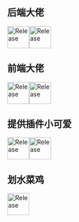 ## 后端大佬

<a href="https://github.com/ZiYuMis"><img alt="Release" src="https://avatars2.githubusercontent.com/u/33992514?s=400&v=4"  width="50"></a><a href="https://github.com/TrojanAZhen"><img alt="Release" src="https://avatars2.githubusercontent.com/u/15818542?s=460&v=4"  width="50"></a>

## 前端大佬

<a href="https://github.com/czkm"><img alt="Release" src="https://avatars2.githubusercontent.com/u/36911813?s=460&v=4"  width="50"></a><a href="https://github.com/dieLion"><img alt="Release" src="https://avatars3.githubusercontent.com/u/56595642?s=460&v=4"  width="50"></a>

## 提供插件小可爱

<a href="https://github.com/rabbitmask"><img alt="Release" src="https://avatars0.githubusercontent.com/u/37649548?s=460&v=4"  width="50"></a><a href="https://github.com/P1kAju"><img alt="Release" src="https://avatars3.githubusercontent.com/u/25498052?s=460&v=4"  width="50"></a>

## 划水菜鸡

<a href="https://github.com/Ascotbe"><img alt="Release" src="https://avatars3.githubusercontent.com/u/33721903?s=460&v=4"  width="50"></a>